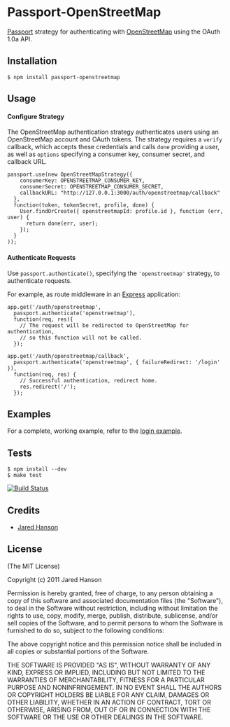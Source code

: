 # Passport-OpenStreetMap

[Passport](https://github.com/jaredhanson/passport) strategy for authenticating
with [OpenStreetMap](http://www.openstreetmap.org/) using the OAuth 1.0a API.

## Installation

    $ npm install passport-openstreetmap

## Usage

#### Configure Strategy

The OpenStreetMap authentication strategy authenticates users using an
OpenStreetMap account and OAuth tokens.  The strategy requires a `verify`
callback, which accepts these credentials and calls `done` providing a user, as
well as `options` specifying a consumer key, consumer secret, and callback URL.

    passport.use(new OpenStreetMapStrategy({
        consumerKey: OPENSTREETMAP_CONSUMER_KEY,
        consumerSecret: OPENSTREETMAP_CONSUMER_SECRET,
        callbackURL: "http://127.0.0.1:3000/auth/openstreetmap/callback"
      },
      function(token, tokenSecret, profile, done) {
        User.findOrCreate({ openstreetmapId: profile.id }, function (err, user) {
          return done(err, user);
        });
      }
    ));

#### Authenticate Requests

Use `passport.authenticate()`, specifying the `'openstreetmap'` strategy, to
authenticate requests.

For example, as route middleware in an [Express](http://expressjs.com/)
application:

    app.get('/auth/openstreetmap',
      passport.authenticate('openstreetmap'),
      function(req, res){
        // The request will be redirected to OpenStreetMap for authentication,
        // so this function will not be called.
      });

    app.get('/auth/openstreetmap/callback', 
      passport.authenticate('openstreetmap', { failureRedirect: '/login' }),
      function(req, res) {
        // Successful authentication, redirect home.
        res.redirect('/');
      });

## Examples

For a complete, working example, refer to the [login example](https://github.com/jaredhanson/passport-openstreetmap/tree/master/examples/login).

## Tests

    $ npm install --dev
    $ make test

[![Build Status](https://secure.travis-ci.org/jaredhanson/passport-openstreetmap.png)](http://travis-ci.org/jaredhanson/passport-openstreetmap)

## Credits

  - [Jared Hanson](http://github.com/jaredhanson)

## License

(The MIT License)

Copyright (c) 2011 Jared Hanson

Permission is hereby granted, free of charge, to any person obtaining a copy of
this software and associated documentation files (the "Software"), to deal in
the Software without restriction, including without limitation the rights to
use, copy, modify, merge, publish, distribute, sublicense, and/or sell copies of
the Software, and to permit persons to whom the Software is furnished to do so,
subject to the following conditions:

The above copyright notice and this permission notice shall be included in all
copies or substantial portions of the Software.

THE SOFTWARE IS PROVIDED "AS IS", WITHOUT WARRANTY OF ANY KIND, EXPRESS OR
IMPLIED, INCLUDING BUT NOT LIMITED TO THE WARRANTIES OF MERCHANTABILITY, FITNESS
FOR A PARTICULAR PURPOSE AND NONINFRINGEMENT. IN NO EVENT SHALL THE AUTHORS OR
COPYRIGHT HOLDERS BE LIABLE FOR ANY CLAIM, DAMAGES OR OTHER LIABILITY, WHETHER
IN AN ACTION OF CONTRACT, TORT OR OTHERWISE, ARISING FROM, OUT OF OR IN
CONNECTION WITH THE SOFTWARE OR THE USE OR OTHER DEALINGS IN THE SOFTWARE.
